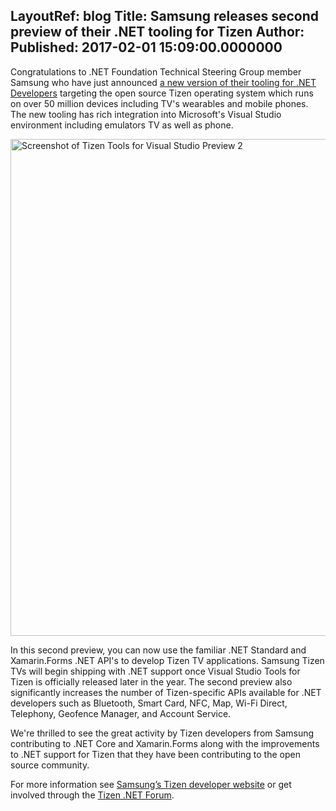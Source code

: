 LayoutRef: blog
Title: Samsung releases second preview of their .NET tooling for Tizen
Author: 
Published: 2017-02-01 15:09:00.0000000
---
<p>Congratulations to .NET Foundation Technical Steering Group member Samsung who have just announced <a href="https://developer.tizen.org/development/preview">a new version of their tooling for .NET Developers</a> targeting the open source Tizen operating system which runs on over 50 million devices including TV's wearables and mobile phones. The new tooling has rich integration into Microsoft's Visual Studio environment including emulators TV as well as phone.</p>

<p><img src="assets/posts/tizen-preview-2.png" width="795" alt="Screenshot of Tizen Tools for Visual Studio Preview 2" /></p>

<p>In this second preview, you can now use the familiar .NET Standard and Xamarin.Forms .NET API's to develop Tizen TV applications. Samsung Tizen TVs will begin shipping with .NET support once Visual Studio Tools for Tizen is officially released later in the year. The second preview also significantly increases the number of Tizen-specific APIs available for .NET developers such as Bluetooth, Smart Card, NFC, Map, Wi-Fi Direct, Telephony, Geofence Manager, and Account Service.</p>

<p>We're thrilled to see the great activity by Tizen developers from Samsung contributing to .NET Core and Xamarin.Forms along with the improvements to .NET support for Tizen that they have been contributing to the open source community.</p>

<p>For more information see <a href="https://developer.tizen.org/development/preview">Samsung’s Tizen developer website</a> or get involved through the <a href="https://developer.tizen.org/forums/tizen-.net/active">Tizen .NET Forum</a>.</p>

